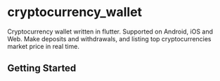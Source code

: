 # cryptocurrency_wallet

Cryptocurrency wallet written in flutter. Supported on Android, iOS and Web. Make deposits and withdrawals, and listing top cryptocurrencies market price in real time.

## Getting Started


